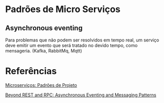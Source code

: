 # Padrões de Micro Serviços

## Asynchronous eventing

Para problemas que não podem ser resolvidos em tempo real, um serviço deve emitir um evento que será tratado no devido tempo, como mensageria. (Kafka, RabbitMq, Mqtt)

# Referências

[Microserviços: Padrões de Projeto](https://cursos.alura.com.br/course/microsservicos-padroes-projeto)

[Beyond REST and RPC: Asynchronous Eventing and Messaging Patterns](https://channel9.msdn.com/Events/dotnetConf/Focus-on-Microservices/Beyond-REST-and-RPC-Asynchronous-Eventing-and-Messaging-Patterns)
